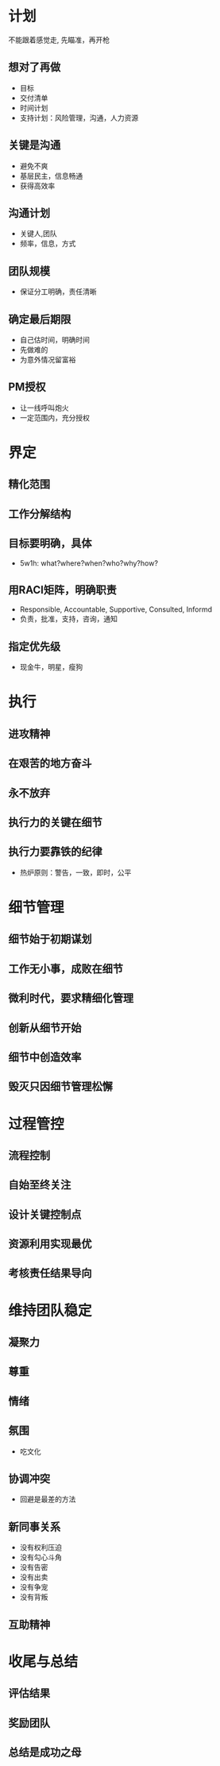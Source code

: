 # 计划
不能跟着感觉走, 先瞄准，再开枪
## 想对了再做
* 目标
* 交付清单
* 时间计划
* 支持计划：风险管理，沟通，人力资源
## 关键是沟通
* 避免不爽
* 基层民主，信息畅通
* 获得高效率
## 沟通计划
* 关键人,团队
* 频率，信息，方式
## 团队规模
* 保证分工明确，责任清晰
## 确定最后期限
* 自己估时间，明确时间
* 先做难的
* 为意外情况留富裕
## PM授权
* 让一线呼叫炮火
* 一定范围内，充分授权

# 界定
## 精化范围
## 工作分解结构
## 目标要明确，具体
* 5w1h: what?where?when?who?why?how?
## 用RACI矩阵，明确职责
* Responsible, Accountable, Supportive, Consulted, Informd
* 负责，批准，支持，咨询，通知
## 指定优先级
* 现金牛，明星，瘦狗

# 执行
## 进攻精神
## 在艰苦的地方奋斗
## 永不放弃
## 执行力的关键在细节
## 执行力要靠铁的纪律
* 热炉原则：警告，一致，即时，公平

# 细节管理
## 细节始于初期谋划
## 工作无小事，成败在细节
## 微利时代，要求精细化管理
## 创新从细节开始
## 细节中创造效率
## 毁灭只因细节管理松懈

# 过程管控
## 流程控制
## 自始至终关注
## 设计关键控制点
## 资源利用实现最优
## 考核责任结果导向

# 维持团队稳定
## 凝聚力
## 尊重
## 情绪
## 氛围
* 吃文化
## 协调冲突
* 回避是最差的方法
## 新同事关系
* 没有权利压迫
* 没有勾心斗角
* 没有告密
* 没有出卖
* 没有争宠
* 没有背叛
## 互助精神

# 收尾与总结
## 评估结果
## 奖励团队
## 总结是成功之母

